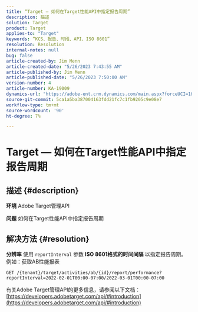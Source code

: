 ```yaml
---
title: “Target — 如何在Target性能API中指定报告周期”
description: 描述
solution: Target
product: Target
applies-to: "Target"
keywords: “KCS、报告、时段、API、ISO 8601”
resolution: Resolution
internal-notes: null
bug: false
article-created-by: Jim Menn
article-created-date: "5/26/2023 7:43:55 AM"
article-published-by: Jim Menn
article-published-date: "5/26/2023 7:50:00 AM"
version-number: 4
article-number: KA-19009
dynamics-url: "https://adobe-ent.crm.dynamics.com/main.aspx?forceUCI=1&pagetype=entityrecord&etn=knowledgearticle&id=1fa2f70f-99fb-ed11-8849-6045bd006e5a"
source-git-commit: 5ca1a5ba387004163fdd21fc7c1fb9205c9e08e7
workflow-type: tm+mt
source-wordcount: '90'
ht-degree: 7%

---
```


# Target — 如何在Target性能API中指定报告周期

## 描述 {#description}


<b>环境</b>
Adobe Target管理API

<b>问题</b>
如何在Target性能API中指定报告周期


## 解决方法 {#resolution}


<b>分辨率</b>
使用 `reportInterval` 参数 <b>ISO 8601格式的时间间隔</b> 以指定报告周期。
例如：获取AB性能报表

`GET /{tenant}/target/activities/ab/{id}/report/performance?reportInterval=2022-02-01T00:00-07:00/2022-03-01T00:00-07:00`

有关Adobe Target管理API的更多信息，请参阅以下文档：
[https://developers.adobetarget.com/api/#introduction](https://developers.adobetarget.com/api/#introduction)
